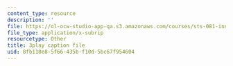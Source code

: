 ```yaml
---
content_type: resource
description: ''
file: https://ol-ocw-studio-app-qa.s3.amazonaws.com/courses/sts-081-innovation-systems-for-science-technology-energy-manufacturing-and-health-spring-2017/8fb118e85f66435bf10d5bc67f954604_RDvMzWDzZkc.srt
file_type: application/x-subrip
resourcetype: Other
title: 3play caption file
uid: 8fb118e8-5f66-435b-f10d-5bc67f954604
---
```

